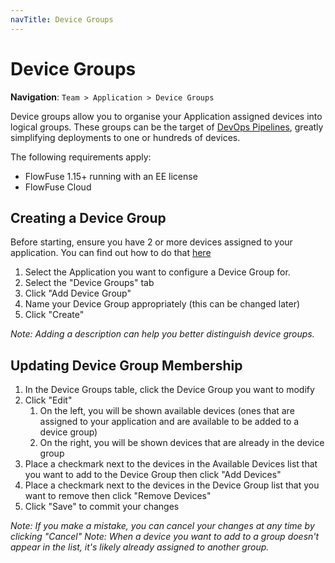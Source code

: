 ```yaml
---
navTitle: Device Groups
---
```


# Device Groups


**Navigation**: `Team > Application > Device Groups`

Device groups allow you to organise your Application assigned devices into logical groups.
These groups can be the target of [DevOps Pipelines](./devops-pipelines.md), greatly
simplifying deployments to one or hundreds of devices.

The following requirements apply:

 - FlowFuse 1.15+ running with an EE license
 - FlowFuse Cloud

## Creating a Device Group

Before starting, ensure you have 2 or more devices assigned to your application.
You can find out how to do that [here](../device-agent/register.md#assign-the-device-to-an-application)

1. Select the Application you want to configure a Device Group for.
1. Select the "Device Groups" tab
1. Click "Add Device Group"
1. Name your Device Group appropriately (this can be changed later)
1. Click "Create"

_Note: Adding a description can help you better distinguish device groups._

## Updating Device Group Membership

1. In the Device Groups table, click the Device Group you want to modify
1. Click "Edit"
   1. On the left, you will be shown available devices (ones that are assigned to your application and are available to be added to a device group)
   1. On the right, you will be shown devices that are already in the device group
1. Place a checkmark next to the devices in the Available Devices list that you want to add to the Device Group then click "Add Devices"
1. Place a checkmark next to the devices in the Device Group list that you want to remove then click "Remove Devices"
1. Click "Save" to commit your changes

_Note: If you make a mistake, you can cancel your changes at any time by clicking "Cancel"_
_Note: When a device you want to add to a group doesn't appear in the list, it's likely already assigned to another group._
